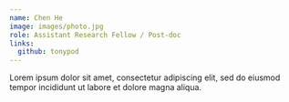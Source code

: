 ```yaml
---
name: Chen He
image: images/photo.jpg
role: Assistant Research Fellow / Post-doc
links:
  github: tonypod
---
```


Lorem ipsum dolor sit amet, consectetur adipiscing elit, sed do eiusmod tempor incididunt ut labore et dolore magna aliqua.
